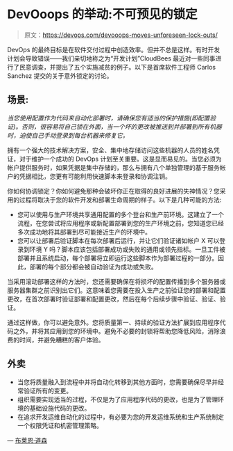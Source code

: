# DevOoops 的举动:不可预见的锁定

> 原文：<https://devops.com/devooops-moves-unforeseen-lock-outs/>

DevOps 的最终目标是在软件交付过程中创造效率。但并不总是这样。有时开发计划会导致错误——我们亲切地称之为“开发计划”CloudBees 最近对一些同事进行了民意调查，并提出了五个实施减贫的例子。以下是首席软件工程师 Carlos Sanchez 提交的关于意外锁定的讨论。

## **场景:**

*当您使用配置作为代码来自动化部署时，请确保您有适当的保护措施(即配置验证)。否则，很容易将自己锁在外面，当一个坏的更改被推送到并部署到所有机器时，迫使自己手动登录到每台机器来修复它。*

拥有一个强大的技术解决方案，安全、集中地存储访问这些机器的人员的姓名凭证，对于维护一个成功的 DevOps 计划至关重要。这是显而易见的。当您必须为帐户提供服务时，如果凭据是集中存储的，那么与拥有八个单独管理的基于服务帐户的凭据相比，您更有可能利用快速脚本来登录和协调注销。

你如何协调锁定？你如何避免那种会破坏你正在取得的良好进展的失神情况？您采用的过程将取决于您的软件开发和部署生命周期的样子。以下是几种可能的方法:

*   您可以使用与生产环境共享通用配置的多个登台和生产前环境。这建立了一个流程，在您尝试将应用程序或新配置部署到您的生产环境之前，您知道您已经多次成功地将其部署到尽可能接近生产的环境中。
*   您可以让部署后验证脚本在每次部署后运行，并让它们验证诸如帐户 X 可以登录到环境 Y 吗？脚本应该包括部署成功或失败的通用或领先指标。一旦工件被部署并且系统启动，每个部署将立即运行这些脚本作为部署过程的一部分。因此，部署的每个部分都会被自动验证为成功或失败。

当采用滚动部署这样的方法时，您还需要确保在将损坏的配置传播到多个服务器或服务器集群之前识别出它们。这意味着您需要在投入生产之前验证您的部署和配置更改，在首次部署时验证部署和配置更改，然后在每个后续步骤中验证、验证、验证。

通过这样做，你可以避免意外。您将质量第一、持续的验证方法扩展到应用程序代码之外，并将其应用到您的环境中。避免不必要的封锁将帮助您降低风险，消除浪费的时间，并避免糟糕的客户体验。

## **外卖**

*   当您将质量融入到流程中并将自动化转移到其他方面时，您需要确保尽早并经常验证所有的变更。
*   组织需要实现适当的过程，不仅是为了应用程序代码的更改，也是为了管理环境的基础设施代码的更改。
*   在追求开发运维自动化的过程中，有必要为您的开发运维系统和生产系统制定一个权限凭证和机密管理策略。

— [布莱恩·道森](https://devops.com/author/bdawson/)